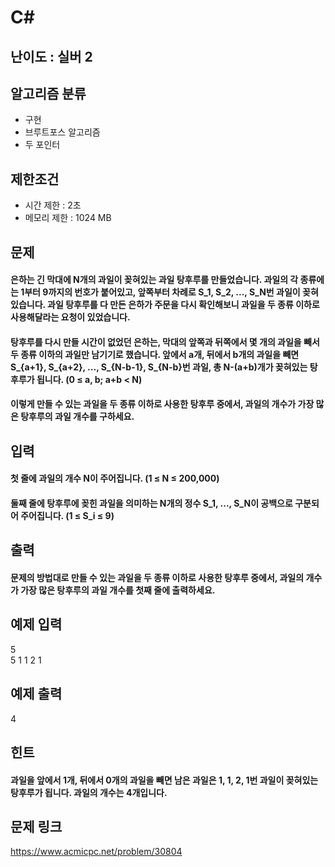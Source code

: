 # C#

## 난이도 : 실버 2

## 알고리즘 분류
  - 구현
  - 브루트포스 알고리즘
  - 두 포인터

## 제한조건
  - 시간 제한 : 2초
  - 메모리 제한 : 1024 MB

## 문제
#### 은하는 긴 막대에 N개의 과일이 꽂혀있는 과일 탕후루를 만들었습니다. 과일의 각 종류에는 1부터 9까지의 번호가 붙어있고, 앞쪽부터 차례로 S_1, S_2, ..., S_N번 과일이 꽂혀있습니다. 과일 탕후루를 다 만든 은하가 주문을 다시 확인해보니 과일을 두 종류 이하로 사용해달라는 요청이 있었습니다.
#### 탕후루를 다시 만들 시간이 없었던 은하는, 막대의 앞쪽과 뒤쪽에서 몇 개의 과일을 빼서 두 종류 이하의 과일만 남기기로 했습니다. 앞에서 a개, 뒤에서 b개의 과일을 빼면 S_{a+1}, S_{a+2}, ..., S_{N-b-1}, S_{N-b}번 과일, 총 N-(a+b)개가 꽂혀있는 탕후루가 됩니다. (0 ≤ a, b; a+b < N)
#### 이렇게 만들 수 있는 과일을 두 종류 이하로 사용한 탕후루 중에서, 과일의 개수가 가장 많은 탕후루의 과일 개수를 구하세요.

## 입력
#### 첫 줄에 과일의 개수 N이 주어집니다. (1 ≤ N ≤ 200,000) 
#### 둘째 줄에 탕후루에 꽂힌 과일을 의미하는 N개의 정수 S_1, ..., S_N이 공백으로 구분되어 주어집니다. (1 ≤ S_i ≤ 9) 

## 출력
#### 문제의 방법대로 만들 수 있는 과일을 두 종류 이하로 사용한 탕후루 중에서, 과일의 개수가 가장 많은 탕후루의 과일 개수를 첫째 줄에 출력하세요.

## 예제 입력
5<br/>
5 1 1 2 1<br/>

## 예제 출력
4<br/>

## 힌트
#### 과일을 앞에서 1개, 뒤에서 0개의 과일을 빼면 남은 과일은 1, 1, 2, 1번 과일이 꽂혀있는 탕후루가 됩니다. 과일의 개수는 4개입니다.

## 문제 링크
https://www.acmicpc.net/problem/30804